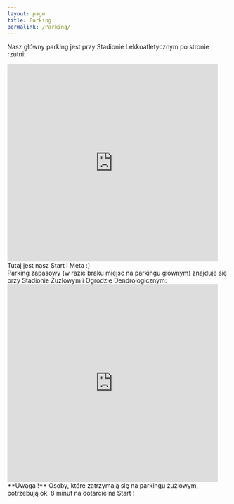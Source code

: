```yaml
---
layout: page
title: Parking
permalink: /Parking/
---
```


Nasz główny parking jest przy Stadionie Lekkoatletycznym po stronie rzutni:
<iframe src="https://www.google.com/maps/embed?pb=!1m18!1m12!1m3!1d1359.9742375578596!2d16.88933535138836!3d52.42413673416305!2m3!1f0!2f0!3f0!3m2!1i1024!2i768!4f13.1!3m3!1m2!1s0x0%3A0x18d220f7851f4c8d!2zNTLCsDI1JzI3LjEiTiAxNsKwNTMnMjUuMSJF!5e1!3m2!1spl!2spl!4v1663701210273!5m2!1spl!2spl" width="95%" height="450" style="border:0;" allowfullscreen="" loading="lazy" referrerpolicy="no-referrer-when-downgrade"></iframe>
Tutaj jest nasz Start i Meta :)


<br>
Parking zapasowy (w razie braku miejsc na parkingu głównym) znajduje się przy Stadionie Żużlowym i Ogrodzie
Dendrologicznym:
<iframe src="https://www.google.com/maps/embed?pb=!1m18!1m12!1m3!1d605.8351268071399!2d16.889246835725462!3d52.42762781245521!2m3!1f0!2f0!3f0!3m2!1i1024!2i768!4f13.1!3m3!1m2!1s0x0%3A0xfd73bbb26b8e75b8!2zNTLCsDI1JzM5LjUiTiAxNsKwNTMnMjUuMyJF!5e1!3m2!1spl!2spl!4v1663701076331!5m2!1spl!2spl" width="95%" height="450" style="border:0;" allowfullscreen="" loading="lazy" referrerpolicy="no-referrer-when-downgrade"></iframe>
**Uwaga !**
Osoby, które zatrzymają się na parkingu żużlowym, potrzebują ok. 8 minut na dotarcie na Start !
